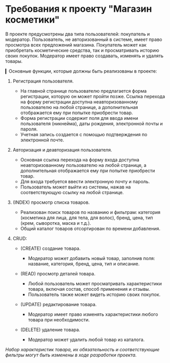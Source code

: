 # Требования к проекту "Магазин косметики"

В проекте предусмотрены два типа пользователей: покупатель и модератор. Пользователь, не авторизованный в системе, имеет право просмотра всех предложений магазина. Покупатель может как приобретать косметические средства, так и просматривать историю своих покупок. Модератор имеет право создавать, изменять и удалять товары.

▎Основные функции, которые должны быть реализованы в проекте:

1. Регистрация пользователя.
   - На главной странице пользователю предлагается форма регистрации, которую он может пройти позже. Ссылка перехода на форму регистрации доступна неавторизованному пользователю на любой странице, а дополнительная отображается ему при попытке приобрести товар. 
   - Форма регистрации содержит поля для ввода имени пользователя (никнейма), даты рождения, электронной почты и пароля.
   - Учетная запись создается с помощью подтверждения по электронной почте.

2. Авторизация и деавторизация пользователя.
   - Основная ссылка перехода на форму входа доступна неавторизованному пользователю на любой странице, а дополнительная отображается ему при попытке приобрести товар. 
   - Для входа требуется ввести электронную почту и пароль.
   - Пользователь может выйти из системы, нажав на соответствующую ссылку на любой странице.

3. (INDEX) просмотр списка товаров.
   - Реализован поиск товаров по названию и фильтрам: категория (косметика для лица, для тела, для волос), бренд, цена, тип (крем, сыворотка, маска и т.д.).
   - Общий каталог товаров отсортирован по времени добавления.

4. CRUD:

   - (CREATE) создание товара.
     - Модератор может добавить новый товар, заполнив поля: название, категория, бренд, цена, тип и описание.

   - (READ) просмотр деталей товара.
     - Любой пользователь может просматривать характеристики товара, включая состав, способ применения и отзывы.
     - Пользователь также может видеть историю своих покупок.

   - (UPDATE) редактирование товара.
     - Модератор имеет право изменять характеристики любого товара при необходимости.

   - (DELETE) удаление товара.
     - Модератор может удалить любой товар из каталога.

*Набор характеристик товара, их обязательность и соответствующие фильтры могут быть изменены в ходе разработки проекта.*
